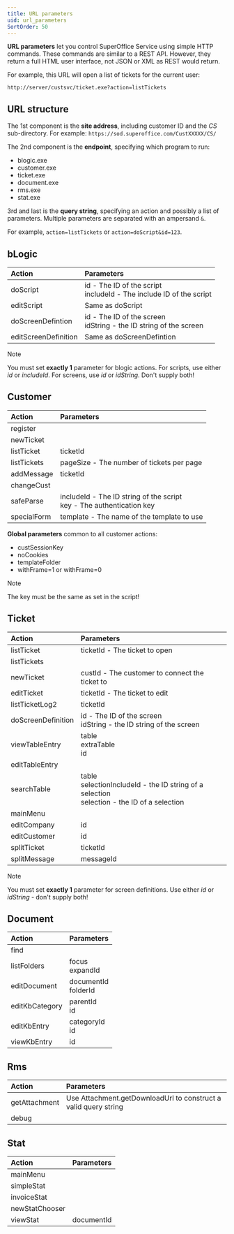 ```yaml
---
title: URL parameters
uid: url_parameters
SortOrder: 50
---
```


**URL parameters** let you control SuperOffice Service using simple HTTP commands. These commands are similar to a REST API. However, they return a full HTML user interface, not JSON or XML as REST would return.

For example, this URL will open a list of tickets for the current user:

`http://server/custsvc/ticket.exe?action=listTickets`

## URL structure

The 1st component is the **site address**, including customer ID and the *CS* sub-directory. For example: `https://sod.superoffice.com/CustXXXXX/CS/`

The 2nd component is the **endpoint**, specifying which program to run:

* blogic.exe
* customer.exe
* ticket.exe
* document.exe
* rms.exe
* stat.exe

3rd and last is the **query string**, specifying an action and possibly a list of parameters. Multiple parameters are separated with an ampersand `&`.

For example, `action=listTickets` or `action=doScript&id=123`.

## bLogic

| Action               | Parameters                                   |
|:---------------------|:---------------------------------------------|
| doScript             | id - The ID of the script<br/>includeId - The include ID of the script |
| editScript           | Same as doScript                             |
| doScreenDefintion    | id - The ID of the screen<br/>idString - the ID string of the screen   |
| editScreenDefinition | Same as doScreenDefintion                    |

> [!NOTE]
> You must set **exactly 1** parameter for blogic actions. For scripts, use either *id* or *includeId*. For screens, use *id* or *idString*. Don't supply both!

## Customer

| Action      | Parameters                                                               |
|:------------|:-------------------------------------------------------------------------|
| register    |                                                                          |
| newTicket   |                                                                          |
| listTicket  | ticketId                                                                 |
| listTickets | pageSize - The number of tickets per page                                |
| addMessage  | ticketId                                                                 |
| changeCust  |                                                                          |
| safeParse   | includeId - The ID string of the script<br/>key - The authentication key |
| specialForm | template - The name of the template to use                               |

**Global parameters** common to all customer actions:

* custSessionKey
* noCookies
* templateFolder
* withFrame=1 or withFrame=0

> [!NOTE]
> The key must be the same as set in the script!

## Ticket

| Action               | Parameters                                     |
|:---------------------|:-----------------------------------------------|
| listTicket           | ticketId - The ticket to open                  |
| listTickets          |                                                |
| newTicket            | custId - The customer to connect the ticket to |
| editTicket           | ticketId - The ticket to edit                  |
| listTicketLog2       | ticketId                                       |
| doScreenDefinition   | id - The ID of the screen<br/>idString - the ID string of the screen |
| viewTableEntry       | table<br/>extraTable<br/>id                    |
| editTableEntry       |                                                |
| searchTable          | table<br/>selectionIncludeId - the ID string of a selection<br/>selection - the ID of a selection |
| mainMenu             |                                                |
| editCompany          | id                                             |
| editCustomer         | id                                             |
| splitTicket          | ticketId                                       |
| splitMessage         | messageId                                      |

> [!NOTE]
> You must set **exactly 1** parameter for screen definitions. Use either *id* or *idString* - don't supply both!

## Document

| Action         | Parameters              |
|:---------------|:------------------------|
| find           |                         |
| listFolders    | focus<br/>expandId      |
| editDocument   | documentId<br/>folderId |
| editKbCategory | parentId<br/>id         |
| editKbEntry    | categoryId<br/>id       |
| viewKbEntry    | id                      |

## Rms

| Action        | Parameters                                                      |
|:--------------|:----------------------------------------------------------------|
| getAttachment | Use Attachment.getDownloadUrl to construct a valid query string |
| debug         |                                                                 |

## Stat

| Action         | Parameters |
|:---------------|:-----------|
| mainMenu       |            |
| simpleStat     |            |
| invoiceStat    |            |
| newStatChooser |            |
| viewStat       | documentId |
